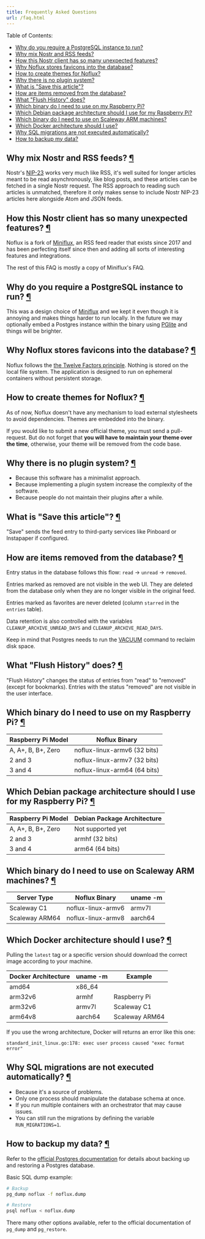 ```yaml
---
title: Frequently Asked Questions
url: /faq.html
---
```


Table of Contents:

- [Why do you require a PostgreSQL instance to run?](#postgresql)
- [Why mix Nostr and RSS feeds?](#nostr)
- [How this Nostr client has so many unexpected features?](#features)
- [Why Noflux stores favicons into the database?](#favicons-storage)
- [How to create themes for Noflux?](#themes)
- [Why there is no plugin system?](#plugins)
- [What is "Save this article"?](#save-article)
- [How are items removed from the database?](#entries-suppression)
- [What "Flush History" does?](#flush-history)
- [Which binary do I need to use on my Raspberry Pi?](#arm-pi)
- [Which Debian package architecture should I use for my Raspberry Pi?](#debian-pi-arch)
- [Which binary do I need to use on Scaleway ARM machines?](#arm-scaleway)
- [Which Docker architecture should I use?](#docker-arch)
- [Why SQL migrations are not executed automatically?](#sql-migrations)
- [How to backup my data?](#backup)

<h2 id="nostr">Why mix Nostr and RSS feeds? <a class="anchor" href="#nostr" title="Permalink">¶</a></h2>

Nostr's [NIP-23](https://nips.nostr.com/23) works very much like RSS, it's well suited for longer articles meant to be read asynchronously, like blog posts, and these articles can be fetched in a single Nostr request. The RSS approach to reading such articles is unmatched, therefore it only makes sense to include Nostr NIP-23 articles here alongside Atom and JSON feeds.

<h2 id="features">How this Nostr client has so many unexpected features? <a class="anchor" href="#features" title="Permalink">¶</a></h2>

Noflux is a fork of [Miniflux](https://miniflux.app), an RSS feed reader that exists since 2017 and has been perfecting itself since then and adding all sorts of interesting features and integrations.

The rest of this FAQ is mostly a copy of Miniflux's FAQ.

<h2 id="postgresql">Why do you require a PostgreSQL instance to run? <a class="anchor" href="#postgresql" title="Permalink">¶</a></h2>

This was a design choice of [Miniflux](https://miniflux.app/) and we kept it even though it is annoying and makes things harder to run locally. In the future we may optionally embed a Postgres instance within the binary using [PGlite](https://pglite.dev/) and things will be brighter.

<h2 id="favicons-storage">Why Noflux stores favicons into the database? <a class="anchor" href="#favicons-storage" title="Permalink">¶</a></h2>

Noflux follows the [the Twelve Factors principle](https://12factor.net/).
Nothing is stored on the local file system.
The application is designed to run on ephemeral containers without persistent storage.

<h2 id="themes">How to create themes for Noflux? <a class="anchor" href="#themes" title="Permalink">¶</a></h2>

As of now, Noflux doesn't have any mechanism to load external stylesheets to avoid dependencies.
Themes are embedded into the binary.

If you would like to submit a new official theme, you must send a pull-request.
But do not forget that **you will have to maintain your theme over the time**, otherwise, your theme will be removed from the code base.

<h2 id="plugins">Why there is no plugin system? <a class="anchor" href="#plugins" title="Permalink">¶</a></h2>

- Because this software has a minimalist approach.
- Because implementing a plugin system increase the complexity of the software.
- Because people do not maintain their plugins after a while.

<h2 id="save-article">What is "Save this article"? <a class="anchor" href="#save-article" title="Permalink">¶</a></h2>

"Save" sends the feed entry to third-party services like Pinboard or Instapaper if configured.

<h2 id="entries-suppression">How are items removed from the database? <a class="anchor" href="#entries-suppression" title="Permalink">¶</a></h2>

Entry status in the database follows this flow: `read` -> `unread` -> `removed`.

Entries marked as removed are not visible in the web UI.
They are deleted from the database only when they are no longer visible in the original feed.

Entries marked as favorites are never deleted (column `starred` in the `entries` table).

Data retention is also controlled with the variables `CLEANUP_ARCHIVE_UNREAD_DAYS` and `CLEANUP_ARCHIVE_READ_DAYS`.

Keep in mind that Postgres needs to run the <a href="https://www.postgresql.org/docs/current/sql-vacuum.html">VACUUM</a> command to reclaim disk space.

<h2 id="flush-history">What "Flush History" does? <a class="anchor" href="#flush-history" title="Permalink">¶</a></h2>

"Flush History" changes the status of entries from "read" to "removed" (except for bookmarks).
Entries with the status "removed" are not visible in the user interface.

<h2 id="arm-pi">Which binary do I need to use on my Raspberry Pi? <a class="anchor" href="#arm-pi" title="Permalink">¶</a></h2>

Raspberry Pi Model  | Noflux Binary
--------------------|---------------------
A, A+, B, B+, Zero  | noflux-linux-armv6 (32 bits)
2 and 3             | noflux-linux-armv7 (32 bits)
3 and 4             | noflux-linux-arm64 (64 bits)

<h2 id="debian-pi-arch">Which Debian package architecture should I use for my Raspberry Pi? <a class="anchor" href="#debian-pi-arch" title="Permalink">¶</a></h2>

Raspberry Pi Model  | Debian Package Architecture
--------------------|---------------------
A, A+, B, B+, Zero  | Not supported yet
2 and 3             | armhf (32 bits)
3 and 4             | arm64 (64 bits)

<h2 id="arm-scaleway">Which binary do I need to use on Scaleway ARM machines? <a class="anchor" href="#arm-scaleway" title="Permalink">¶</a></h2>

Server Type    | Noflux Binary       | uname -m
---------------|-----------------------|---------
Scaleway C1    | noflux-linux-armv6  |  armv7l
Scaleway ARM64 | noflux-linux-armv8  |  aarch64

<h2 id="docker-arch">Which Docker architecture should I use? <a class="anchor" href="#docker-arch" title="Permalink">¶</a></h2>

Pulling the `latest` tag or a specific version should download the correct image according to your machine.

Docker Architecture | uname -m | Example
--------------------|----------|---------------
amd64               |  x86_64  |
arm32v6             |  armhf   | Raspberry Pi
arm32v6             |  armv7l  | Scaleway C1
arm64v8             |  aarch64 | Scaleway ARM64

If you use the wrong architecture, Docker will returns an error like this one:

```
standard_init_linux.go:178: exec user process caused "exec format error"
```

<h2 id="sql-migrations">Why SQL migrations are not executed automatically? <a class="anchor" href="#sql-migrations" title="Permalink">¶</a></h2>

- Because it's a source of problems.
- Only one process should manipulate the database schema at once.
- If you run multiple containers with an orchestrator that may cause issues.
- You can still run the migrations by defining the variable `RUN_MIGRATIONS=1`.

<h2 id="backup">How to backup my data? <a class="anchor" href="#backup" title="Permalink">¶</a></h2>

Refer to the [official Postgres documentation](https://www.postgresql.org/docs/current/backup.html) for details about backing up and restoring a Postgres database.

Basic SQL dump example:

```bash
# Backup
pg_dump noflux -f noflux.dump

# Restore
psql noflux < noflux.dump
```

There many other options available, refer to the official documentation of `pg_dump` and `pg_restore`.
